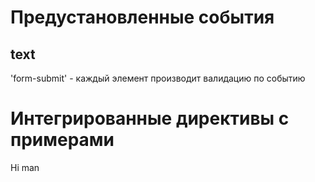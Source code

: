 # Предустановленные события
## text
'form-submit' - каждый элемент производит валидацию по событию


# Интегрированные директивы с примерами 
<nice-button class="btn-blue" ng-click="">Hi man</nice-button>

<text ng-model="main.hello" label="name" color="blue"></text>
<text ng-model="main.hello" label="name" color="blue"></text>
<text class="required" ng-model="main.hello" label="name" color="blue" validate="login.emailIsValid" isValid="login.emailValid"></text>

<text ng-model="main.hello" type="password" label="name" color="blue"></text>

<checkbox ng-model="main.boolean"></checkbox>

<select-box ng-model="main.hello" items="{{ main.list }}"></select-box>


<text-area ng-model="main.hello" label="name"></text-area>
